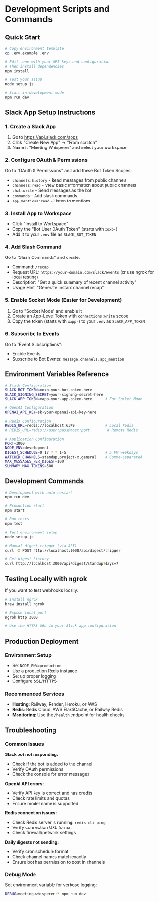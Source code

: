 # Development Scripts and Commands

## Quick Start
```bash
# Copy environment template
cp .env.example .env

# Edit .env with your API keys and configuration
# Then install dependencies
npm install

# Test your setup
node setup.js

# Start in development mode
npm run dev
```

## Slack App Setup Instructions

### 1. Create a Slack App
1. Go to https://api.slack.com/apps
2. Click "Create New App" → "From scratch"
3. Name it "Meeting Whisperer" and select your workspace

### 2. Configure OAuth & Permissions
Go to "OAuth & Permissions" and add these Bot Token Scopes:
- `channels:history` - Read messages from public channels
- `channels:read` - View basic information about public channels  
- `chat:write` - Send messages as the bot
- `commands` - Add slash commands
- `app_mentions:read` - Listen to mentions

### 3. Install App to Workspace
- Click "Install to Workspace"
- Copy the "Bot User OAuth Token" (starts with `xoxb-`)
- Add it to your `.env` file as `SLACK_BOT_TOKEN`

### 4. Add Slash Command
Go to "Slash Commands" and create:
- Command: `/recap`
- Request URL: `https://your-domain.com/slack/events` (or use ngrok for local testing)
- Description: "Get a quick summary of recent channel activity"
- Usage Hint: "Generate instant channel recap"

### 5. Enable Socket Mode (Easier for Development)
1. Go to "Socket Mode" and enable it
2. Create an App-Level Token with `connections:write` scope
3. Copy the token (starts with `xapp-`) to your `.env` as `SLACK_APP_TOKEN`

### 6. Subscribe to Events
Go to "Event Subscriptions":
- Enable Events
- Subscribe to Bot Events: `message.channels`, `app_mention`

## Environment Variables Reference

```bash
# Slack Configuration
SLACK_BOT_TOKEN=xoxb-your-bot-token-here
SLACK_SIGNING_SECRET=your-signing-secret-here  
SLACK_APP_TOKEN=xapp-your-app-token-here      # For Socket Mode

# OpenAI Configuration  
OPENAI_API_KEY=sk-your-openai-api-key-here

# Redis Configuration
REDIS_URL=redis://localhost:6379              # Local Redis
# REDIS_URL=redis://user:pass@host:port        # Remote Redis

# Application Configuration
PORT=3000
NODE_ENV=development
DIGEST_SCHEDULE=0 17 * * 1-5                  # 5 PM weekdays
WATCHED_CHANNELS=standup,project-x,general    # Comma-separated
MAX_MESSAGES_PER_DIGEST=100
SUMMARY_MAX_TOKENS=500
```

## Development Commands

```bash
# Development with auto-restart
npm run dev

# Production start
npm start

# Run tests
npm test

# Test environment setup
node setup.js

# Manual digest trigger (via API)
curl -X POST http://localhost:3000/api/digest/trigger

# Get digest history
curl http://localhost:3000/api/digest/standup?days=7
```

## Testing Locally with ngrok

If you want to test webhooks locally:

```bash
# Install ngrok
brew install ngrok

# Expose local port
ngrok http 3000

# Use the HTTPS URL in your Slack app configuration
```

## Production Deployment

### Environment Setup
- Set `NODE_ENV=production`
- Use a production Redis instance
- Set up proper logging
- Configure SSL/HTTPS

### Recommended Services
- **Hosting**: Railway, Render, Heroku, or AWS
- **Redis**: Redis Cloud, AWS ElastiCache, or Railway Redis
- **Monitoring**: Use the `/health` endpoint for health checks

## Troubleshooting

### Common Issues

**Slack bot not responding:**
- Check if the bot is added to the channel
- Verify OAuth permissions
- Check the console for error messages

**OpenAI API errors:**
- Verify API key is correct and has credits
- Check rate limits and quotas
- Ensure model name is supported

**Redis connection issues:**
- Check Redis server is running: `redis-cli ping`
- Verify connection URL format
- Check firewall/network settings

**Daily digests not sending:**
- Verify cron schedule format
- Check channel names match exactly
- Ensure bot has permission to post in channels

### Debug Mode
Set environment variable for verbose logging:
```bash
DEBUG=meeting-whisperer:* npm run dev
```
